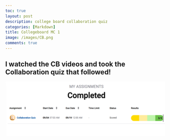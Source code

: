 ```yaml
---
toc: true
layout: post
description: college board collaboration quiz 
categories: [Markdown]
title: Collegeboard MC 1
image: /images/CB.png
comments: true
---
```


## I watched the CB videos and took the Collaboration quiz that followed!

![](https://github.com/kayleehou/myproject/blob/master/images/CBmcq1.PNG?raw=true)





